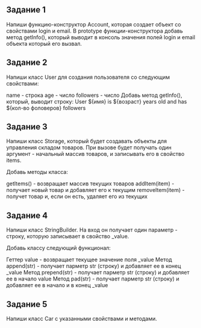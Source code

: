 

<h2>Задание 1</h2>


Напиши функцию-конструктор Account, которая создает объект со свойствами login и email. В prototype функции-конструктора добавь метод getInfo(), который выводит в консоль значения полей login и email объекта который его вызвал.

<h2>Задание 2</h2>


Напиши класс User для создания пользователя со следующим свойствами:

name - строка
age - число
followers - число
Добавь метод getInfo(), который, выводит строку: User ${имя} is ${возраст} years old and has ${кол-во фоловеров} followers

<h2>Задание 3</h2>


Напиши класс Storage, который будет создавать объекты для управления складом товаров. При вызове будет получать один аргумент - начальный массив товаров, и записывать его в свойство items.

Добавь методы класса:

getItems() - возвращает массив текущих товаров
addItem(item) - получает новый товар и добавляет его к текущим
removeItem(item) - получет товар и, если он есть, удаляет его из текущих

<h2>Задание 4</h2>


Напиши класс StringBuilder. На вход он получает один параметр - строку, которую записывает в свойство _value.

Добавь классу следующий функционал:

Геттер value - возвращает текущее значение поля _value
Метод append(str) - получает парметр str (строку) и добавляет ее в конец _value
Метод prepend(str) - получает парметр str (строку) и добавляет ее в начало value
Метод pad(str) - получает парметр str (строку) и добавляет ее в начало и в конец _value


<h2>Задание 5</h2>


Напиши класс Car с указанными свойствами и методами.

